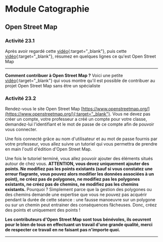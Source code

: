 # Module Catographie
## Open Street Map

### Activité 23.1

Après avoir regardé cette [vidéo](https://www.youtube.com/watch?v=jqyfvyFaA1Y){:target="_blank"}, puis cette [vidéo](https://www.youtube.com/watch?v=zJSGOpqa9ew){:target="_blank"}, résumez en quelques lignes ce qu'est Open Street Map
***

**Comment contribuer à Open Street Map ?**
Voici une petite [vidéo](https://www.youtube.com/watch?v=8A68_2_jiYc){:target="_blank"} qui vous montre qu'il est possible de contribuer au projet Open Street Map sans être un spécialiste

### Activité 23.2

Rendez-vous le site Open Street Map [https://www.openstreetmap.org/](https://www.openstreetmap.org/){:target="_blank"}. Vous ne devez pas créer un compte, votre professeur a créé un compte pour votre classe, demandez-lui l'identifiant et le mot de passe de ce compte afin de pouvoir vous connecter.

Une fois connecté grâce au nom d'utilisateur et au mot de passe fournis par votre professeur, vous allez suivre un tutoriel qui vous permettra de prendre en main l'outil d'édition d'Open Street Map. 

Une fois le tutoriel terminé, vous allez pouvoir ajouter des éléments situés autour de chez vous. **ATTENTION, vous devez uniquement ajouter des points. Ne modifiez pas les points existants (sauf si vous constatez une erreur flagrante, vous pouvez alors modifier les données associées à un point), ne créez pas de polygones, ne modifiez pas les polygones existants, ne créez pas de chemins, ne modifiez pas les chemins existants.** Pourquoi ? Simplement parce que la gestion des polygones ou des chemins demande une expertise que vous ne pouvez pas acquérir pendant la durée de cette séance : une fausse manoeuvre sur un polygone ou sur un chemin peut entrainer des conséquences fâcheuses. Donc, créez des points et uniquement des points !

**Les contributeurs d'Open Street Map sont tous bénévoles, ils oeuvrent pour le bien de tous en effectuant un travail d'une grande qualité, merci de respecter ce travail en ne faisant pas n'importe quoi.**
***